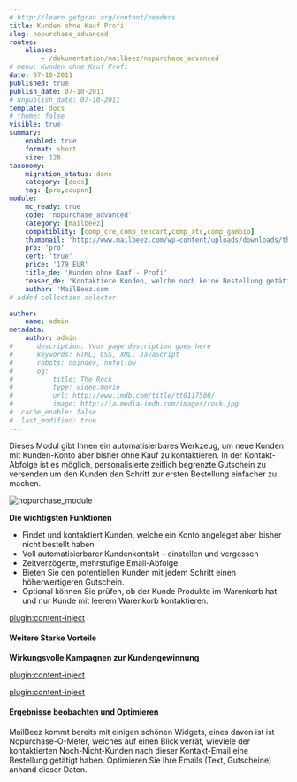 ```yaml
---
# http://learn.getgrav.org/content/headers
title: Kunden ohne Kauf Profi
slug: nopurchase_advanced
routes:
    aliases:
        - /dokumentation/mailbeez/nopurchace_advanced
# menu: Kunden ohne Kauf Profi
date: 07-10-2011
published: true
publish_date: 07-10-2011
# unpublish_date: 07-10-2011
template: docs
# theme: false
visible: true
summary:
    enabled: true
    format: short
    size: 128
taxonomy:
    migration_status: done
    category: [docs]
    tag: [pro,coupon]
module:
    mc_ready: true
    code: 'nopurchase_advanced'
    category: [mailbeez]
    compatiblity: [comp_cre,comp_zencart,comp_xtc,comp_gambio]
    thumbnail: 'http://www.mailbeez.com/wp-content/uploads/downloads/thumbnails/2011/10/icon_321.png'
    pro: 'pro'
    cert: 'true'
    price: '179 EUR'
    title_de: 'Kunden ohne Kauf - Profi'
    teaser_de: 'Kontaktiere Kunden, welche noch keine Bestellung getätigt haben.'
    author: 'MailBeez.com'
# added collection selector

author:
    name: admin
metadata:
    author: admin
#      description: Your page description goes here
#      keywords: HTML, CSS, XML, JavaScript
#      robots: noindex, nofollow
#      og:
#          title: The Rock
#          type: video.movie
#          url: http://www.imdb.com/title/tt0117500/
#          image: http://ia.media-imdb.com/images/rock.jpg
#  cache_enable: false
#  last_modified: true
---
```


Dieses Modul gibt Ihnen ein automatisierbares Werkzeug, um neue Kunden mit Kunden-Konto aber bisher ohne Kauf zu kontaktieren. In der Kontakt-Abfolge ist es möglich, personalisierte zeitlich begrenzte Gutschein zu versenden um den Kunden den Schritt zur ersten Bestellung einfacher zu machen.

![](http://www.mailbeez.com/wp-content/uploads/2011/10/nopurchase_module.png "nopurchase_module")

**Die wichtigsten Funktionen**

- Findet und kontaktiert Kunden, welche ein Konto angeleget aber bisher nicht bestellt haben
- Voll automatisierbarer Kundenkontakt – einstellen und vergessen
- Zeitverzögerte, mehrstufige Email-Abfolge
- Bieten Sie den potentiellen Kunden mit jedem Schritt einen höherwertigeren Gutschein.
- Optional können Sie prüfen, ob der Kunde Produkte im Warenkorb hat und nur Kunde mit leerem Warenkorb kontaktieren.


[plugin:content-inject](/content_blocks/pro_responsive_template)


#### Weitere Starke Vorteile

**Wirkungsvolle Kampagnen zur Kundengewinnung**

[plugin:content-inject](/content_blocks/pro_coupon)

[plugin:content-inject](/content_blocks/pro_common_advantage)


#### Ergebnisse beobachten und Optimieren

MailBeez kommt bereits mit einigen schönen Widgets, eines davon ist ist Nopurchase-O-Meter, welches auf einen Blick verrät, wieviele der kontaktierten Noch-Nicht-Kunden nach dieser Kontakt-Email eine Bestellung getätigt haben. Optimieren Sie Ihre Emails (Text, Gutscheine) anhand dieser Daten.